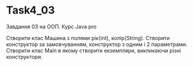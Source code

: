 # Task4_03
Завдання 03 на ООП. Курс Java pro

Створити клас Машина з полями рік(int), колір(String). Створити конструктор за замовчуванням, конструктор з одним і 2 параметрами. Створити клас Main в якому створити екземпляри, викликаючи різні конструктори.
